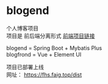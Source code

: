 # blogend
个人博客项目 <br/>
项目是 前后端分离形式 [前端项目链接](https://github.com/18336421281/blogfront) <br/>

blogend = Spring Boot + Mybatis Plus <br/>
blogfrond = Vue + Element UI   <br/>

项目已部署上线 <br/>
网址： https://fhs.faig.top/dist
